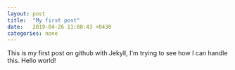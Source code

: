 ```yaml
---
layout: post
title:  "My first post"
date:   2019-04-26 11:08:43 +0430
categories: none
---
```

This is my first post on github with Jekyll, I'm trying to see how I can handle this.
Hello world!
